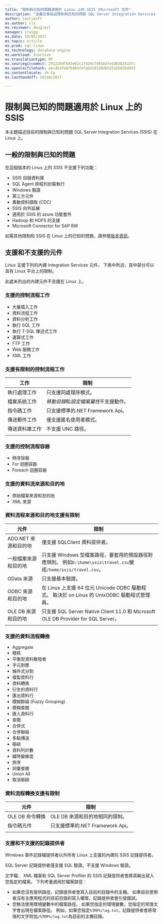 ```yaml
---
title: "限制與已知的問題適用於 Linux 上的 SSIS |Microsoft 文件"
description: "這篇文章描述限制與已知的問題 SQL Server Integration Services (SSIS) 在 Linux 電腦上"
author: leolimsft
ms.author: lle
ms.reviewer: douglasl
manager: craigg
ms.date: 10/02/2017
ms.topic: article
ms.prod: sql-linux
ms.technology: database-engine
ms.workload: Inactive
ms.translationtype: MT
ms.sourcegitcommit: 29122bdf543e82c1f429cf401b5fe1d8383515fc
ms.openlocfilehash: eec45efe8fb49afefab418130d05d7a2b82bddd3
ms.contentlocale: zh-tw
ms.lasthandoff: 10/10/2017

---
```

# <a name="limitations-and-known-issues-for-ssis-on-linux"></a>限制與已知的問題適用於 Linux 上的 SSIS

本主題描述目前的限制與已知的問題 SQL Server Integration Services (SSIS) 在 Linux 上。

## <a name="general-limitations-and-known-issues"></a>一般的限制與已知的問題

在這個版本的 Linux 上的 SSIS 不支援下列功能：
  - SSIS 目錄資料庫
  - SQL Agent 排程的封裝執行
  - Windows 驗證
  - 第三方元件
  - 異動資料擷取 (CDC)
  - SSIS 向外延展
  - 適用於 SSIS 的 azure 功能套件
  - Hadoop 和 HDFS 的支援
  - Microsoft Connector for SAP BW

如需其他限制和 SSIS 在 Linux 上的已知的問題，請參閱[版本資訊](sql-server-linux-release-notes.md#ssis)。

## <a name="components"></a>支援和不支援的元件

Linux 支援下列的內建 Integration Services 元件。 下表中所述，其中部分可以具有 Linux 平台上的限制。

此處未列出的內建元件不支援在 Linux 上。

### <a name="supported-control-flow-tasks"></a>支援的控制流程工作
- 大量插入工作
- 資料流程工作
- 資料分析工作
- 執行 SQL 工作
- 執行 T-SQL 陳述式工作
- 運算式工作
- FTP 工作
- Web 服務工作
- XML 工作

### <a name="control-flow-tasks-supported-with-limitations"></a>支援有限制的控制流程工作

| 工作 | 限制 |
|------------|---|
| 執行處理工作 | 只支援同處理序模式。 |
| 檔案系統工作 | *移動目錄*和*設定檔案屬性*不支援動作。 |
| 指令碼工作 | 只支援標準的.NET Framework Api。 |
| 傳送郵件工作 | 僅支援匿名使用者模式。 |
| 傳送資料庫工作 | 不支援 UNC 路徑。 |
| | |

### <a name="supported-control-flow-containers"></a>支援的控制流程容器
- 時序容器
- For 迴圈容器
- Foreach 迴圈容器

### <a name="supported-data-flow-sources-and-destinations"></a>支援的資料流來源和目的地
- 原始檔案來源和目的地
- XML 來源

### <a name="data-flow-sources-and-destinations-supported-with-limitations"></a>資料流程來源和目的地支援有限制

| 元件 | 限制 |
|------------|---|
| ADO.NET 來源和目的地 | 僅支援 SQLClient 資料提供者。 |
| 一般檔案來源和目的地 | 只支援 Windows 型檔案路徑，要套用的預設路徑對應規則。 例如`D:\home\ssis\travel.csv`變成`/home/ssis/travel.csv`。 |
| OData 來源 | 只支援基本驗證。 |
| ODBC 來源和目的地 | 在 Linux 上支援 64 位元 Unicode ODBC 驅動程式。 取決於 on Linux 的 UnixODBC 驅動程式管理員。 |
| OLE DB 來源和目的地 | 只支援 SQL Server Native Client 11.0 和 Microsoft OLE DB Provider for SQL Server。 |
| | |

### <a name="supported-data-flow-transformations"></a>支援的資料流程轉換
- Aggregate
- 稽核
- 平衡型資料散發者
- 字元對應
- 條件式分割
- 複製資料行
- 資料轉換
- 衍生的資料行
- 匯出資料行
- 模糊群組 (Fuzzy Grouping)
- 模糊查閱
- 匯入資料行
- 查閱
- 合併式
- 合併聯結
- 多點傳送
- 樞紐
- 資料列計數
- 緩時變維度
- 排序
- 詞彙查閱
- Union All
- 取消樞紐

### <a name="data-flow-transformations-supported-with-limitations"></a>資料流程轉換支援有限制

| 元件 | 限制 |
|------------|---|
| OLE DB 命令轉換 | OLE DB 來源和目的地相同的限制。 |
| 指令碼元件 | 只支援標準的.NET Framework Api。 |
| | |

### <a name="supported-and-unsupported-log-providers"></a>支援和不支援的記錄提供者
Windows 事件記錄檔提供者以外所有 Linux 上支援的內建的 SSIS 記錄提供者。

SQL Server 記錄提供者僅支援 SQL 驗證。不支援 Windows 驗證。

文字檔、 XML 檔案和 SQL Server Profiler 的 SSIS 記錄提供者會將其輸出寫入您指定的檔案。 下列考量適用於檔案路徑：
-   如果您沒有提供路徑，記錄提供者會寫入目前的目錄中的主機。 如果目前使用者沒有主應用程式的目前目錄的寫入權限，記錄提供者會引發錯誤。
-   您無法使用環境變數中的檔案路徑。 如果您指定的環境變數，您指定的常值文字會出現在檔案路徑。 例如，如果您指定`%TMP%/log.txt`，記錄提供者會將常值的文字附加`/%TMP%/log.txt`為目前的主機目錄。


